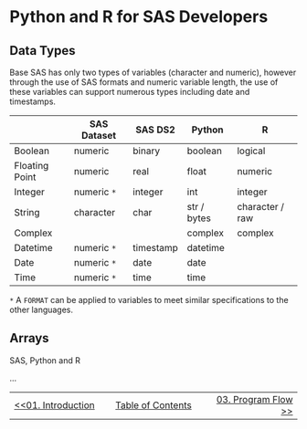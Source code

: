 # Python and R for SAS Developers

## Data Types

Base SAS has only two types of variables (character and numeric), however through the use of
SAS formats and numeric variable length, the use of these variables can support numerous
types including date and timestamps.

|                | SAS Dataset | SAS DS2     | Python        | R               |
| -------------- | ----------- | ----------- | ------------- | --------------- |
| Boolean        | numeric     | binary      | boolean       | logical         |
| Floating Point | numeric     | real        | float         | numeric         |
| Integer        | numeric `*` | integer     | int           | integer         |
| String         | character   | char        | str / bytes   | character / raw |
| Complex        |             |             | complex       | complex         |
| Datetime       | numeric `*` | timestamp   | datetime      |                 |
| Date           | numeric `*` | date        | date          |                 |
| Time           | numeric `*` | time        | time          |                 |

`*` A `FORMAT` can be applied to variables to meet similar specifications to the other languages.

## Arrays
SAS, Python and R

...


<table width="100%">
  <tr>
    <td width="33%" align="left"><a href="01_Introduction.md">&lt;&lt;01. Introduction</a></td>
    <td width="34%" align="center"><a href="00_TOC.md">Table of Contents</a></td>
    <td width="33%" align="right"><a href="03_ProgramFlow.md">03. Program Flow &gt;&gt;</a></td>
  </tr>
</table>
